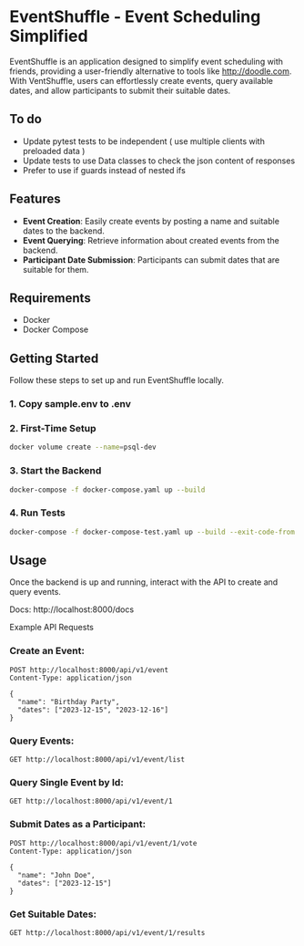 # EventShuffle - Event Scheduling Simplified

EventShuffle is an application designed to simplify event scheduling with friends, providing a user-friendly alternative to tools like http://doodle.com. With VentShuffle, users can effortlessly create events, query available dates, and allow participants to submit their suitable dates.

## To do
- Update pytest tests to be independent ( use multiple clients with preloaded data )
- Update tests to use Data classes to check the json content of responses
- Prefer to use if guards instead of nested ifs

## Features

- **Event Creation**: Easily create events by posting a name and suitable dates to the backend.
- **Event Querying**: Retrieve information about created events from the backend.
- **Participant Date Submission**: Participants can submit dates that are suitable for them.

## Requirements

- Docker
- Docker Compose

## Getting Started

Follow these steps to set up and run EventShuffle locally.

### 1. Copy sample.env to .env 

### 2. First-Time Setup
```bash
docker volume create --name=psql-dev
```
### 3. Start the Backend
```bash
docker-compose -f docker-compose.yaml up --build
```
### 4. Run Tests
```bash
docker-compose -f docker-compose-test.yaml up --build --exit-code-from test
```

## Usage
Once the backend is up and running, interact with the API to create and query events.

Docs: http://localhost:8000/docs

Example API Requests
### Create an Event:

```http
POST http://localhost:8000/api/v1/event
Content-Type: application/json

{
  "name": "Birthday Party",
  "dates": ["2023-12-15", "2023-12-16"]
}
```
### Query Events:

```http
GET http://localhost:8000/api/v1/event/list
```

### Query Single Event by Id:

```http
GET http://localhost:8000/api/v1/event/1
```

### Submit Dates as a Participant:

```http
POST http://localhost:8000/api/v1/event/1/vote
Content-Type: application/json

{
  "name": "John Doe",
  "dates": ["2023-12-15"]
}
```

### Get Suitable Dates:

```http
GET http://localhost:8000/api/v1/event/1/results
```